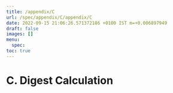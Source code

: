 ```yaml
---
title: /appendix/C
url: /spec/appendix/C/appendix/C
date: 2022-09-15 21:06:26.571372186 +0100 IST m=+0.006897949
draft: false
images: []
menu:
  spec:
toc: true
---
```

# C. Digest Calculation